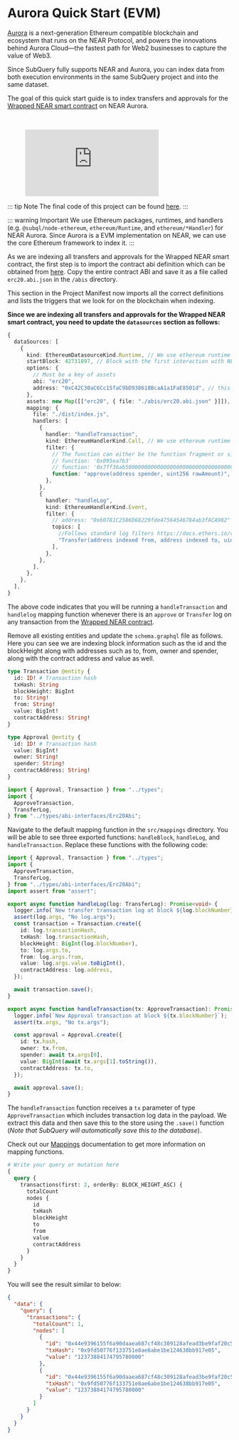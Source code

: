 # Aurora Quick Start (EVM)

[Aurora](https://aurora.dev) is a next-generation Ethereum compatible blockchain and ecosystem that runs on the NEAR Protocol, and powers the innovations behind Aurora Cloud—the fastest path for Web2 businesses to capture the value of Web3.

Since SubQuery fully supports NEAR and Aurora, you can index data from both execution environments in the same SubQuery project and into the same dataset.

The goal of this quick start guide is to index transfers and approvals for the [Wrapped NEAR smart contract](https://explorer.aurora.dev/address/0xC42C30aC6Cc15faC9bD938618BcaA1a1FaE8501d) on NEAR Aurora.

<br/>
<figure class="video_container">
  <iframe src="https://www.youtube.com/embed/cjziTXhGBGw" frameborder="0" allowfullscreen="true"></iframe>
</figure>

<!-- @include: ../snippets/quickstart-reference.md -->

<!-- @include: ../snippets/near-quickstart-reference.md -->

::: tip Note
The final code of this project can be found [here](https://github.com/subquery/near-subql-starter/tree/main/Near/near-aurora-starter).
:::

<!-- @include: ../snippets/evm-manifest-intro.md#level2 -->

::: warning Important
We use Ethereum packages, runtimes, and handlers (e.g. `@subql/node-ethereum`, `ethereum/Runtime`, and `ethereum/*Handler`) for NEAR Aurora. Since Aurora is a EVM implementation on NEAR, we can use the core Ethereum framework to index it.
:::

As we are indexing all transfers and approvals for the Wrapped NEAR smart contract, the first step is to import the contract abi definition which can be obtained from [here](https://explorer.aurora.dev/address/0xC42C30aC6Cc15faC9bD938618BcaA1a1FaE8501d/contracts#address-tabs). Copy the entire contract ABI and save it as a file called `erc20.abi.json` in the `/abis` directory.

This section in the Project Manifest now imports all the correct definitions and lists the triggers that we look for on the blockchain when indexing.

**Since we are indexing all transfers and approvals for the Wrapped NEAR smart contract, you need to update the `datasources` section as follows:**

```ts
{
  dataSources: [
    {
      kind: EthereumDatasourceKind.Runtime, // We use ethereum runtime since NEAR Aurora is a layer-2 that is compatible
      startBlock: 42731897, // Block with the first interaction with NEAR https://explorer.aurora.dev/tx/0xc14305c06ef0a271817bb04b02e02d99b3f5f7b584b5ace0dab142777b0782b1
      options: {
        // Must be a key of assets
        abi: "erc20",
        address: "0xC42C30aC6Cc15faC9bD938618BcaA1a1FaE8501d", // this is the contract address for wrapped NEAR https://explorer.aurora.dev/address/0xC42C30aC6Cc15faC9bD938618BcaA1a1FaE8501d
      },
      assets: new Map([["erc20", { file: "./abis/erc20.abi.json" }]]),
      mapping: {
        file: "./dist/index.js",
        handlers: [
          {
            handler: "handleTransaction",
            kind: EthereumHandlerKind.Call, // We use ethereum runtime since NEAR Aurora is a layer-2 that is compatible
            filter: {
              // The function can either be the function fragment or signature
              // function: '0x095ea7b3'
              // function: '0x7ff36ab500000000000000000000000000000000000000000000000000000000'
              function: "approve(address spender, uint256 rawAmount)",
            },
          },
          {
            handler: "handleLog",
            kind: EthereumHandlerKind.Event,
            filter: {
              // address: "0x60781C2586D68229fde47564546784ab3fACA982"
              topics: [
                //Follows standard log filters https://docs.ethers.io/v5/concepts/events/
                "Transfer(address indexed from, address indexed to, uint256 amount)",
              ],
            },
          },
        ],
      },
    },
  ],
}
```

The above code indicates that you will be running a `handleTransaction` and `handlelog` mapping function whenever there is an `approve` or `Transfer` log on any transaction from the [Wrapped NEAR contract](https://explorer.aurora.dev/address/0xC42C30aC6Cc15faC9bD938618BcaA1a1FaE8501d/contracts#address-tabs).

<!-- @include: ../snippets/ethereum-manifest-note.md -->

<!-- @include: ../snippets/schema-intro.md#level2 -->

Remove all existing entities and update the `schema.graphql` file as follows. Here you can see we are indexing block information such as the id and the blockHeight along with addresses such as to, from, owner and spender, along with the contract address and value as well.

```graphql
type Transaction @entity {
  id: ID! # Transaction hash
  txHash: String
  blockHeight: BigInt
  to: String!
  from: String!
  value: BigInt!
  contractAddress: String!
}

type Approval @entity {
  id: ID! # Transaction hash
  value: BigInt!
  owner: String!
  spender: String!
  contractAddress: String!
}
```

<!-- @include: ../snippets/note-on-entity-relationships.md -->

<!-- @include: ../snippets/evm-codegen.md -->

```ts
import { Approval, Transaction } from "../types";
import {
  ApproveTransaction,
  TransferLog,
} from "../types/abi-interfaces/Erc20Abi";
```

<!-- @include: ../snippets/schema-note.md -->

<!-- @include: ../snippets/mapping-intro.md#level2 -->

Navigate to the default mapping function in the `src/mappings` directory. You will be able to see three exported functions: `handleBlock`, `handleLog`, and `handleTransaction`. Replace these functions with the following code:

```ts
import { Approval, Transaction } from "../types";
import {
  ApproveTransaction,
  TransferLog,
} from "../types/abi-interfaces/Erc20Abi";
import assert from "assert";

export async function handleLog(log: TransferLog): Promise<void> {
  logger.info(`New transfer transaction log at block ${log.blockNumber}`);
  assert(log.args, "No log.args");
  const transaction = Transaction.create({
    id: log.transactionHash,
    txHash: log.transactionHash,
    blockHeight: BigInt(log.blockNumber),
    to: log.args.to,
    from: log.args.from,
    value: log.args.value.toBigInt(),
    contractAddress: log.address,
  });

  await transaction.save();
}

export async function handleTransaction(tx: ApproveTransaction): Promise<void> {
  logger.info(`New Approval transaction at block ${tx.blockNumber}`);
  assert(tx.args, "No tx.args");

  const approval = Approval.create({
    id: tx.hash,
    owner: tx.from,
    spender: await tx.args[0],
    value: BigInt(await tx.args[1].toString()),
    contractAddress: tx.to,
  });

  await approval.save();
}
```

The `handleTransaction` function receives a `tx` parameter of type `ApproveTransaction` which includes transaction log data in the payload. We extract this data and then save this to the store using the `.save()` function (_Note that SubQuery will automatically save this to the database_).

Check out our [Mappings](../../build/mapping/ethereum.md) documentation to get more information on mapping functions.

<!-- @include: ../snippets/ethereum-mapping-note.md -->

<!-- @include: ../snippets/build.md -->

<!-- @include: ../snippets/run-locally.md -->

<!-- @include: ../snippets/query-intro.md -->

```graphql
# Write your query or mutation here
{
  query {
    transactions(first: 2, orderBy: BLOCK_HEIGHT_ASC) {
      totalCount
      nodes {
        id
        txHash
        blockHeight
        to
        from
        value
        contractAddress
      }
    }
  }
}
```

You will see the result similar to below:

```json
{
  "data": {
    "query": {
      "transactions": {
        "totalCount": 1,
        "nodes": [
          {
            "id": "0x44e9396155f6a90daaea687cf48c309128afead3be9faf20c5de3d81f6f318a6-5",
            "txHash": "0x9fd50776f133751e8ae6abe1be124638bb917e05",
            "value": "12373884174795780000"
          },
          {
            "id": "0x44e9396155f6a90daaea687cf48c309128afead3be9faf20c5de3d81f6f318a6-5",
            "txHash": "0x9fd50776f133751e8ae6abe1be124638bb917e05",
            "value": "12373884174795780000"
          }
        ]
      }
    }
  }
}
```

<!-- @include: ../snippets/whats-next.md -->
